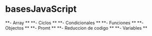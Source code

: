 # **basesJavaScript**

**- Array  **
**- Ciclos  **
**- Condicionales  **
**- Funciones  **
**- Objectos  **
**- Promt  **
**- Reduccion de codigo  **
**- Variables  **
